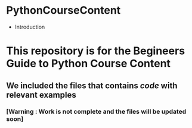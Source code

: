
# PythonCourseContent
* Introduction

# This repository is for the Begineers Guide to Python Course Content 

## We included the files that contains ***code*** with **relevant examples**

### [Warning : Work is not complete and the files will be updated soon]
